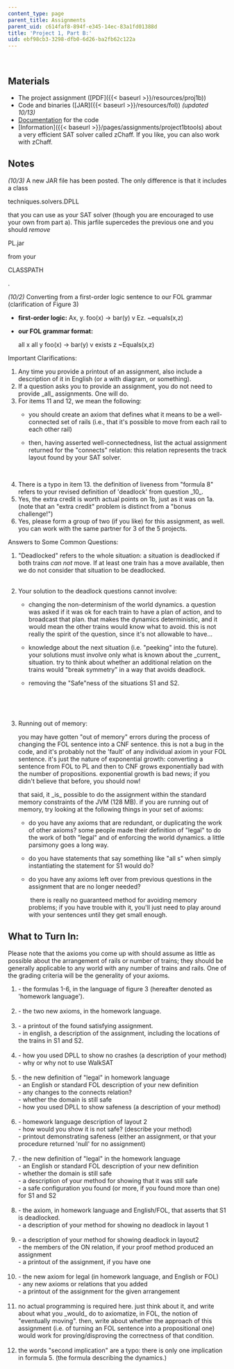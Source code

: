 ```yaml
---
content_type: page
parent_title: Assignments
parent_uid: c614faf8-894f-e345-14ec-83a1fd01388d
title: 'Project 1, Part B:'
uid: ebf98cb3-3298-dfb0-6d26-ba2fb62c122a
---
```


  
 

Materials
---------

*   The project assignment ([PDF]({{< baseurl >}}/resources/proj1b))
*   Code and binaries ([JAR]({{< baseurl >}}/resources/fol)) _(updated 10/13)_
*   [Documentation](/ans7870/6/6.825/assignments/project1b/javadocs/index.html) for the code
*   [Information]({{< baseurl >}}/pages/assignments/project1btools) about a very efficient SAT solver called zChaff. If you like, you can also work with zChaff.

Notes
-----

_(10/3)_ A new JAR file has been posted. The only difference is that it includes a class

techniques.solvers.DPLL

that you can use as your SAT solver (though you are encouraged to use your own from part a). This jarfile supercedes the previous one and you should _remove_

PL.jar

from your

CLASSPATH

.

_(10/2)_ Converting from a first-order logic sentence to our FOL grammar (clarification of Figure 3)

*   **first-order logic:** Ax, y. foo(x) -> bar(y) v Ez. ~equals(x,z)
*   **our FOL grammar format:**
    
    all x all y foo(x) -> bar(y) v exists z ~Equals(x,z)
    

Important Clarifications:

1.  Any time you provide a printout of an assignment, also include a description of it in English (or a with diagram, or something).
2.  If a question asks you to provide an assignment, you do not need to provide \_all\_ assignments. One will do.
3.  For items 11 and 12, we mean the following:
    *   you should create an axiom that defines what it means to be a well-connected set of rails (i.e., that it's possible to move from each rail to each other rail)
    *   then, having asserted well-connectedness, list the actual assignment returned for the "connects" relation: this relation represents the track layout found by your SAT solver.  
          
         
4.  There is a typo in item 13. the definition of liveness from "formula 8" refers to your revised definition of 'deadlock' from question \_10\_.
5.  Yes, the extra credit is worth actual points on 1b, just as it was on 1a. (note that an "extra credit" problem is distinct from a "bonus challenge!")
6.  Yes, please form a group of two (if you like) for this assignment, as well. you can work with the same partner for 3 of the 5 projects.

Answers to Some Common Questions:

1.  "Deadlocked" refers to the whole situation: a situation is deadlocked if both trains _can not_ move. If at least one train has a move available, then we do not consider that situation to be deadlocked.  
     
2.  Your solution to the deadlock questions cannot involve:
    
    *   changing the non-determinism of the world dynamics. a question was asked if it was ok for each train to have a plan of action, and to broadcast that plan. that makes the dynamics deterministic, and it would mean the other trains would know what to avoid. this is not really the spirit of the question, since it's not allowable to have...
    *   knowledge about the next situation (i.e. "peeking" into the future). your solutions must involve only what is known about the \_current\_ situation. try to think about whether an additional relation on the trains would "break symmetry" in a way that avoids deadlock.
    *   removing the "Safe"ness of the situations S1 and S2.  
          
         
    
      
     
3.  Running out of memory:
    
    you may have gotten "out of memory" errors during the process of changing the FOL sentence into a CNF sentence. this is not a bug in the code, and it's probably not the 'fault' of any individual axiom in your FOL sentence. it's just the nature of exponential growth: converting a sentence from FOL to PL and then to CNF grows exponentially bad with the number of propositions. exponential growth is bad news; if you didn't believe that before, you should now!
    
    that said, it \_is\_ possible to do the assignment within the standard memory constraints of the JVM (128 MB). if you are running out of memory, try looking at the following things in your set of axioms:
    
    *   do you have any axioms that are redundant, or duplicating the work of other axioms? some people made their definition of "legal" to do the work of both "legal" and of enforcing the world dynamics. a little parsimony goes a long way.
    *   do you have statements that say something like "all s" when simply instantiating the statement for S1 would do?
    *   do you have any axioms left over from previous questions in the assignment that are no longer needed?  
          
         there is really no guaranteed method for avoiding memory problems; if you have trouble with it, you'll just need to play around with your sentences until they get small enough.

What to Turn In:
----------------

Please note that the axioms you come up with should assume as little as possible about the arrangement of rails or number of trains; they should be generally applicable to any world with any number of trains and rails. One of the grading criteria will be the generality of your axioms.

1.  \- the formulas 1-6, in the language of figure 3 (hereafter denoted as 'homework language').  
     
2.  \- the two new axioms, in the homework language.  
     
3.  \- a printout of the found satisfying assignment.  
    \- in english, a description of the assignment, including the locations of the trains in S1 and S2.  
     
4.  \- how you used DPLL to show no crashes (a description of your method)  
    \- why or why not to use WalkSAT  
     
5.  \- the new definition of "legal" in homework language  
    \- an English or standard FOL description of your new definition  
    \- any changes to the connects relation?  
    \- whether the domain is still safe  
    \- how you used DPLL to show safeness (a description of your method)  
     
6.  \- homework language description of layout 2  
    \- how would you show it is not safe? (describe your method)  
    \- printout demonstrating safeness (either an assignment, or that your procedure returned 'null' for no assignment)  
     
7.  \- the new definition of "legal" in the homework language  
    \- an English or standard FOL description of your new definition  
    \- whether the domain is still safe  
    \- a description of your method for showing that it was still safe  
    \- a safe configuration you found (or more, if you found more than one) for S1 and S2  
     
8.  \- the axiom, in homework language and English/FOL, that asserts that S1 is deadlocked.  
    \- a description of your method for showing no deadlock in layout 1  
     
9.  \- a description of your method for showing deadlock in layout2  
    \- the members of the ON relation, if your proof method produced an assignment  
    \- a printout of the assignment, if you have one  
     
10.  \- the new axiom for legal (in homework language, and English or FOL)  
    \- any new axioms or relations that you added  
    \- a printout of the assignment for the given arrangement  
     
11.  no actual programming is required here. just think about it, and write about what you \_would\_ do to axiomatize, in FOL, the notion of "eventually moving". then, write about whether the approach of this assignment (i.e. of turning an FOL sentence into a propositional one) would work for proving/disproving the correctness of that condition.  
     
12.  the words "second implication" are a typo: there is only one implication in formula 5. (the formula describing the dynamics.)